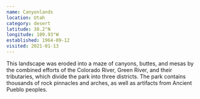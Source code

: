 ```yaml
---
name: Canyonlands
location: Utah
category: desert
latitude: 38.2°N
longitude: 109.93°W
established: 1964-09-12
visited: 2021-01-13
---
```


This landscape was eroded into a maze of canyons, buttes, and mesas by the combined efforts of the Colorado River, Green River, and their tributaries, which divide the park into three districts. The park contains thousands of rock pinnacles and arches, as well as artifacts from Ancient Pueblo peoples.
